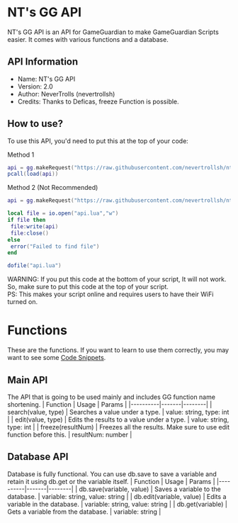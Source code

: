 # NT's GG API
NT's GG API is an API for GameGuardian to make GameGuardian Scripts easier. It comes with various functions and a database.

## API Information
* Name: NT's GG API
* Version: 2.0
* Author: NeverTrolls (nevertrollsh)
* Credits: Thanks to Deficas, freeze Function is possible.

## How to use?
To use this API, you'd need to put this at the top of your code:

Method 1
```lua
api = gg.makeRequest("https://raw.githubusercontent.com/nevertrollsh/nt-gg-api/main/api.lua").content
pcall(load(api))
```
Method 2 (Not Recommended)
```lua
api = gg.makeRequest("https://raw.githubusercontent.com/nevertrollsh/nt-gg-api/main/api.lua").content

local file = io.open("api.lua","w")
if file then
 file:write(api)
 file:close()
else
 error("Failed to find file")
end

dofile("api.lua")
```
WARNING: If you put this code at the bottom of your script, It will not work. So, make sure to put this code at the top of your script.\
PS: This makes your script online and requires users to have their WiFi turned on.

# Functions
These are the functions. If you want to learn to use them correctly, you may want to see some [Code Snippets](./CODE_SNIPPETS.md).

## Main API
The API that is going to be used mainly and includes GG function name shortening.
| Function | Usage | Params |
|----------|-------|--------|
| search(value, type) | Searches a value under a type. | value: string, type: int |
| edit(value, type) | Edits the results to a value under a type. | value: string, type: int |
| freeze(resultNum) | Freezes all the results. Make sure to use edit function before this. | resultNum: number |

## Database API
Database is fully functional. You can use db.save to save a variable and retain it using db.get or the variable itself.
| Function | Usage | Params |
|----------|-------|--------|
| db.save(variable, value) | Saves a variable to the database. | variable: string, value: string |
| db.edit(variable, value) | Edits a variable in the database. | variable: string, value: string |
| db.get(variable) | Gets a variable from the database. | variable: string |
